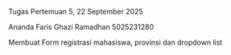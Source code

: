 Tugas Pertemuan 5, 22 September 2025 

Ananda Faris Ghazi Ramadhan 5025231280

Membuat Form registrasi mahasiswa, provinsi dan dropdown list
